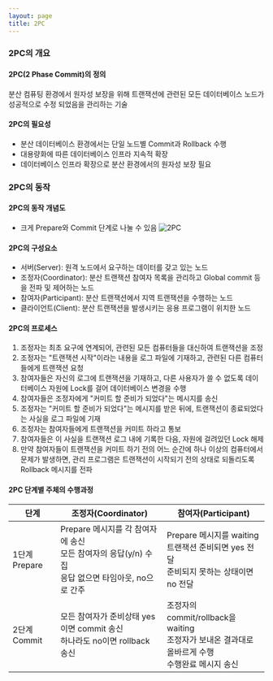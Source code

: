 ```yaml
---
layout: page
title: 2PC
---
```


### 2PC의 개요
#### 2PC(2 Phase Commit)의 정의
분산 컴퓨팅 환경에서 원자성 보장을 위해 트랜잭션에 관련된 모든 데이터베이스 노드가 성공적으로 수정 되었음을 관리하는 기술

#### 2PC의 필요성
* 분산 데이터베이스 환경에서는 단일 노드별 Commit과 Rollback 수행
* 대용량화에 따른 데이터베이스 인프라 지속적 확장
* 데이터베이스 인프라 확장으로 분산 환경에서의 원자성 보장 필요

### 2PC의 동작
#### 2PC의 동작 개념도
* 크게 Prepare와 Commit 단계로 나눌 수 있음
![2PC](http://lig-membres.imag.fr/krakowia/Files/MW-Book/Chapters/Transact/Chapters/Transact/Figs/two-pc.gif)

#### 2PC의 구성요소
* 서버(Server): 원격 노드에서 요구하는 데이터를 갖고 있는 노드
* 조정자(Coordinator): 분산 트랜잭션 참여자 목록을 관리하고 Global commit 등을 전파 및 제어하는 노드
* 참여자(Participant): 분산 트랜잭션에서 지역 트랜잭션을 수행하는 노드
* 클라이언트(Client): 분산 트랜잭션을 발생시키는 응용 프로그램이 위치한 노드

#### 2PC의 프로세스
1. 조정자는 최초 요구에 연계되어, 관련된 모든 컴퓨터들을 대신하여 트랜잭션을 조정
2. 조정자는 "트랜잭션 시작"이라는 내용을 로그 파일에 기재하고, 관련된 다른 컴퓨터들에게 트랜잭션 요청
3. 참여자들은 자신의 로그에 트랜잭션을 기재하고, 다른 사용자가 쓸 수 없도록 데이터베이스 자원에 Lock를 걸어 데이터베이스 변경을 수행
4. 참여자들은 조정자에게 "커미트 할 준비가 되었다"는 메시지를 송신
5. 조정자는 "커미트 할 준비가 되었다"는 메시지를 받은 뒤에, 트랜잭션이 종료되었다는 사실을 로그 파일에 기재
6. 조정자는 참여자들에게 트랜잭션을 커미트 하라고 통보
7. 참여자들은 이 사실을 트랜잭션 로그 내에 기록한 다음, 자원에 걸려있던 Lock 해제
8. 만약 참여자들이 트랜잭션을 커미트 하기 전의 어느 순간에 하나 이상의 컴퓨터에서 문제가 발생하면, 관리 프로그램은 트랜잭션이 시작되기 전의 상태로 되돌리도록 Rollback 메시지를 전파

#### 2PC 단계별 주체의 수행과정

| 단계 | 조정자(Coordinator) | 참여자(Participant) |
|------|---------------------|---------------------|
| 1단계 Prepare | Prepare 메시지를 각 참여자에 송신<br>모든 참여자의 응답(y/n) 수집<br>응답 없으면 타임아웃, no으로 간주 | Prepare 메시지를 waiting<br>트랜잭션 준비되면 yes 전달<br>준비되지 못하는 상태이면 no 전달|
| 2단계 Commit | 모든 참여자가 준비상태 yes이면 commit 송신<br>하나라도 no이면 rollback 송신 | 조정자의 commit/rollback을 waiting<br>조정자가 보내온 결과대로 올바르게 수행<br>수행완료 메시지 송신 |
